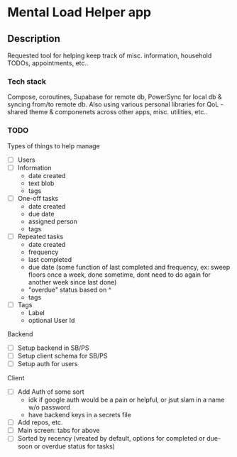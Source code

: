 # Mental Load Helper app

## Description
Requested tool for helping keep track of misc. information, household TODOs, appointments, etc..

### Tech stack
Compose, coroutines, Supabase for remote db, PowerSync for local db & syncing from/to remote db. Also using various personal libraries for QoL - shared theme & componenets across other apps, misc. utilities, etc..


### TODO
Types of things to help manage
- [ ] Users
- [ ] Information
  - date created
  - text blob
  - tags
- [ ] One-off tasks
  - date created
  - due date
  - assigned person
  - tags
- [ ] Repeated tasks
  - date created
  - frequency
  - last completed
  - due date (some function of last completed and frequency, ex: sweep floors once a week, done sometime, dont need to do again for another week since last done)
  - "overdue" status based on ^
  - tags
- [ ] Tags
  - Label
  - optional User Id

Backend
- [ ] Setup backend in SB/PS
- [ ] Setup client schema for SB/PS
- [ ] Setup auth for users

Client
- [ ] Add Auth of some sort
  - idk if google auth would be a pain or helpful, or jsut slam in a name w/o password
  - have backend keys in a secrets file
- [ ] Add repos, etc.
- [ ] Main screen: tabs for above
- [ ] Sorted by recency (vreated by default, options for completed or due-soon or overdue status for tasks)
